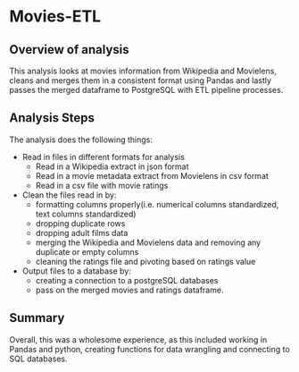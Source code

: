 # Movies-ETL

## Overview of analysis

This analysis looks at movies information from Wikipedia and Movielens, cleans and merges them in a consistent format using Pandas and lastly passes the merged dataframe to PostgreSQL with ETL pipeline processes.

## Analysis Steps

The analysis does the following things:

- Read in files in different formats for analysis
    - Read in a Wikipedia extract in json format
    - Read in a movie metadata extract from Movielens in csv format
    - Read in a csv file with movie ratings
- Clean the files read in by:
    - formatting columns properly(i.e. numerical columns standardized, text columns standardized)
    - dropping duplicate rows
    - dropping adult films data
    - merging the Wikipedia and Movielens data and removing any duplicate or empty columns
    - cleaning the ratings file and pivoting based on ratings value
- Output files to a database by:
    - creating a connection to a postgreSQL databases
    - pass on the merged movies and ratings dataframe.

## Summary

Overall, this was a wholesome experience, as this included working in Pandas and python, creating functions for data wrangling and connecting to SQL databases. 